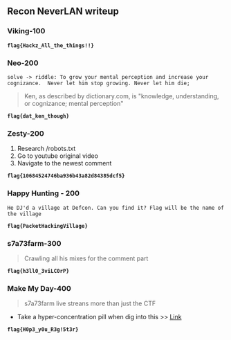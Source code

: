 ## Recon NeverLAN writeup 

### Viking-100

**```flag{Hackz_All_the_things!!}```**

### Neo-200
```
solve -> riddle: To grow your mental perception and increase your cognizance.  Never let him stop growing. Never let him die;
```

> Ken, as described by dictionary.com, is "knowledge, understanding, or cognizance; mental perception"

**```flag{dat_ken_though}```**

### Zesty-200
1) Research /robots.txt 
2) Go to youtube original video
3) Navigate to the newest comment

**```flag{10684524746ba936b43a82d84385dcf5}﻿```**

### Happy Hunting - 200
```He DJ'd a village at Defcon. Can you find it? Flag will be the name of the village```

**```flag{PacketHackingVillage}```**

### s7a73farm-300
> Crawling all his mixes for the comment part

**```flag{h3ll0_3viLC0rP}```**

### Make My Day-400
> s7a73farm live streans more than just the CTF
+ Take a hyper-concentration pill when dig into this >> [Link](https://chew.tv/s7a73farm/neverlanctf-registration-party-part-2)

**```flag{H0p3_y0u_R3g!5t3r}```**
